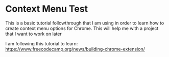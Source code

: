 # Context Menu Test

This is a basic tutorial followthrough that I am using in order to learn how to create context menu options for Chrome. This will help me with a project that I want to work on later

I am following this tutorial to learn: https://www.freecodecamp.org/news/building-chrome-extension/
